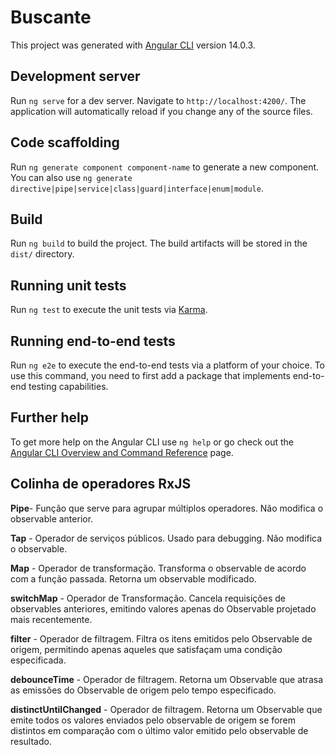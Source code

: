 # Buscante

This project was generated with [Angular CLI](https://github.com/angular/angular-cli) version 14.0.3.

## Development server

Run `ng serve` for a dev server. Navigate to `http://localhost:4200/`. The application will automatically reload if you change any of the source files.

## Code scaffolding

Run `ng generate component component-name` to generate a new component. You can also use `ng generate directive|pipe|service|class|guard|interface|enum|module`.

## Build

Run `ng build` to build the project. The build artifacts will be stored in the `dist/` directory.

## Running unit tests

Run `ng test` to execute the unit tests via [Karma](https://karma-runner.github.io).

## Running end-to-end tests

Run `ng e2e` to execute the end-to-end tests via a platform of your choice. To use this command, you need to first add a package that implements end-to-end testing capabilities.

## Further help

To get more help on the Angular CLI use `ng help` or go check out the [Angular CLI Overview and Command Reference](https://angular.io/cli) page.

## Colinha de operadores RxJS

**Pipe**- Função que serve para agrupar múltiplos operadores. Não modifica o observable anterior.

**Tap** - Operador de serviços públicos. Usado para debugging. Não modifica o observable.

**Map** - Operador de transformação. Transforma o observable de acordo com a função passada. Retorna um observable modificado.

**switchMap** - Operador de Transformação. Cancela requisições de observables anteriores, emitindo valores apenas do Observable projetado mais recentemente.

**filter** - Operador de filtragem. Filtra os itens emitidos pelo Observable de origem, permitindo apenas aqueles que satisfaçam uma condição especificada.

**debounceTime** - Operador de filtragem. Retorna um Observable que atrasa as emissões do Observable de origem pelo tempo especificado.

**distinctUntilChanged** - Operador de filtragem. Retorna um Observable que emite todos os valores enviados pelo observable de origem se forem distintos em comparação com o último valor emitido pelo observable de resultado.
